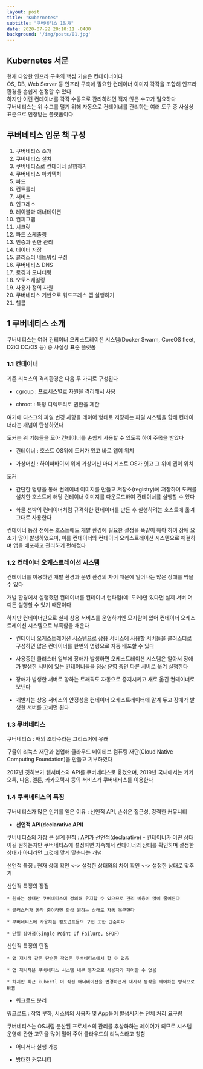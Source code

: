 ```yaml
---
layout: post
title: "Kubernetes"
subtitle: "쿠버네티스 1일차"
date: 2020-07-22 20:10:11 -0400
background: '/img/posts/01.jpg'
---
```


## Kubernetes 서문  

현재 다양한 인프라 구축의 핵심 기술은 컨테이너이다  
OS, DB, Web Server 등 인프라 구축에 필요한 컨테이너 이미지 각각을 조합해 인프라 환경을 손쉽게 설정할 수 있다  
하지만 이런 컨테이너를 각각 수동으로 관리하려면 적지 않은 수고가 필요하다  
쿠버네티스는 위 수고를 덜기 위해 자동으로 컨테이너를 관리하는 여러 도구 중 사실상 표준으로 인정받는 플랫폼이다  

## 쿠버네티스 입문 책 구성  

1. 쿠버네티스 소개  
2. 쿠버네티스 설치  
3. 쿠버네티스로 컨테이너 실행하기  
4. 쿠버네티스 아키텍처  
5. 파드  
6. 컨트롤러  
7. 서비스  
8. 인그레스  
9. 레이블과 애너테이션  
10. 컨피그맵  
11. 시크릿  
12. 파드 스케줄링  
13. 인증과 권한 관리  
14. 데이터 저장  
15. 클러스터 네트워킹 구성  
16. 쿠버네티스 DNS  
17. 로깅과 모니터링  
18. 오토스케일링  
19. 사용자 정의 자원  
20. 쿠버네티스 기반으로 워드프레스 앱 실행하기  
21. 헬름  

## 1 쿠버네티스 소개  

쿠버네티스는 여러 컨테이너 오케스트레이션 시스템(Docker Swarm, CoreOS fleet, D2iQ DC/OS 등) 중 사실상 표준 플랫폼  

### 1.1 컨테이너  

기존 리눅스의 격리환경은 다음 두 가지로 구성된다

* cgroup : 프로세스별로 자원을 격리해서 사용  

* chroot : 특정 디렉토리로 권한을 제한  

여기에 디스크의 파일 변경 사항을 레이어 형태로 저장하는 파일 시스템을 합해 컨테이너라는 개념이 탄생하였다  

도커는 위 기능들을 모아 컨테이너를 손쉽게 사용할 수 있도록 하여 주목을 받았다  

* 컨테이너 : 호스트 OS위에 도커가 있고 바로 앱이 위치  

* 가상머신 : 하이퍼바이저 위에 가상머신 마다 게스트 OS가 잇고 그 위에 앱이 위치  

도커  

* 간단한 명령을 통해 컨테이너 이미지를 만들고 저장소(registry)에 저장하며 도커를 설치한 호스트에 해당 컨테이너 이미지를 다운로드하여 컨테이너를 실행할 수 있다  

* 화물 선박의 컨테이너처럼 규격화한 컨테이너를 만든 후 실행하려는 호스트에 옮겨 그대로 사용한다  

컨테이너 등장 전에는 호스트에도 개발 환경에 필요한 설정을 똑같이 해야 하여 장애 요소가 많이 발생하였으며, 이를 컨테이너와 컨테이너 오케스트레이션 시스템으로 해결하며 앱을 배포하고 관리하기 편해졌다  

### 1.2 컨테이너 오케스트레이션 시스템  

컨테이너를 이용하면 개발 환경과 운영 환경의 차이 때문에 일어나는 많은 장애를 막을 수 있다  

개발 환경에서 실행했던 컨테이너를 컨테이너 런타임(예: 도커)만 있다면 실제 서버 어디든 실행할 수 있기 때문이다  

하지만 컨테이너만으로 실제 상용 서비스를 운영하기엔 모자람이 있어 컨테이너 오케스트레이션 시스템으로 부족함을 채운다  

* 컨테이너 오케스트레이션 시스템으로 상용 서비스에 사용할 서버들을 클러스터로 구성하면 많은 컨테이너를 한번의 명령으로 자동 배포할 수 있다  

* 사용중인 클러스터 일부에 장애가 발생하면 오케스트레이션 시스템은 알아서 장애가 발생한 서버에 있는 컨테이너들을 정상 운영 중인 다른 서버로 옮겨 실행한다  

* 장애가 발생한 서버로 향하는 트래픽도 자동으로 중지시키고 새로 옮긴 컨테이너로 보낸다  

* 개발자는 상용 서비스의 안정성을 컨테이너 오케스트레이터에 맡겨 두고 장애가 발생한 서버를 고치면 된다  

### 1.3 쿠버네티스  

쿠버네티스 : 배의 조타수라는 그리스어에 유래  

구글이 리눅스 재단과 협업해 클라우드 네이티브 컴퓨팅 재단(Cloud Native Computing Foundation)을 만들고 기부하였다  

2017년 깃허브가 웹서비스와 API를 쿠버네티스로 옮겼으며, 2019년 국내에서는 카카오톡, 다음, 멜론, 카카오택시 등의 서비스가 쿠버네티스를 이용한다  

### 1.4 쿠버네티스의 특징  

쿠버네티스가 많은 인기를 얻은 이유 : 선언적 API, 손쉬운 접근성, 강력한 커뮤니티  

* **선언적 API(declarative API)**  

쿠버네티스의 가장 큰 설계 원칙 : API가 선언적(declarative) - 컨테이너가 어떤 상태이길 원하는지만 쿠버네티스에 설정하면 지속해서 컨테이너의 상태를 확인하며 설정한 상태가 아니라면 그것에 맞게 맞춘다는 개념  

선언적 특징 : 현재 상태 확인 <-> 설정한 상태와의 차이 확인 <-> 설정한 상태로 맞추기  

선언적 특징의 장점  

    * 원하는 상태만 쿠버네티스에 정의해 유지할 수 있으므로 관리 비용이 많이 줄어든다  

    * 클러스터가 동작 중이라면 항상 원하는 상태로 자동 복구한다  

    * 쿠버네티스에 사용하는 컴포넌트들의 구현 또한 단순하다  

    * 단일 장애점(Single Point Of Failure, SPOF)  

선언적 특징의 단점  

    * 앱 재시작 같은 단순한 작업은 쿠버네티스에서 할 수 없음  

    * 앱 재시작은 쿠버네티스 시스템 내부 동작으로 사용자가 제어할 수 없음  

    * 하지만 최근 kubectl 이 직접 애너테이션을 변경하면서 재시작 동작을 제어하는 방식으로 바뀜  

* 워크로드 분리  

워크로드 : 작업 부하, 시스템의 사용자 및 App들이 발생시키는 전체 처리 요구량  

쿠버네티스는 OS처럼 분산된 프로세스의 관리를 추상화하는 레이어가 되므로 시스템 운영에 관한 고민을 많이 밀어 주어 클라우드의 리눅스라고 칭함  

* 어디서나 실행 가능  

* 방대한 커뮤니티  

